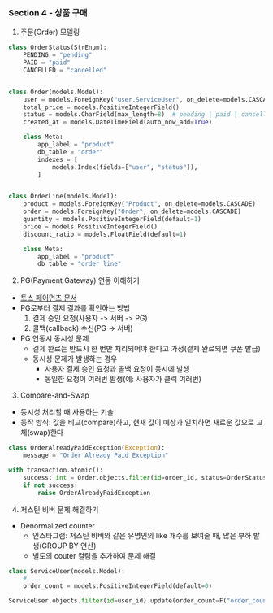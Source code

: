 ### Section 4 - 상품 구매 
1. 주문(Order) 모델링
```python
class OrderStatus(StrEnum):
    PENDING = "pending"
    PAID = "paid"
    CANCELLED = "cancelled"


class Order(models.Model):
    user = models.ForeignKey("user.ServiceUser", on_delete=models.CASCADE, related_name="orders")
    total_price = models.PositiveIntegerField()
    status = models.CharField(max_length=8)  # pending | paid | cancelled
    created_at = models.DateTimeField(auto_now_add=True)

    class Meta:
        app_label = "product"
        db_table = "order"
        indexes = [
            models.Index(fields=["user", "status"]),
        ]


class OrderLine(models.Model):
    product = models.ForeignKey("Product", on_delete=models.CASCADE)
    order = models.ForeignKey("Order", on_delete=models.CASCADE)
    quantity = models.PositiveIntegerField(default=1)
    price = models.PositiveIntegerField()
    discount_ratio = models.FloatField(default=1)

    class Meta:
        app_label = "product"
        db_table = "order_line"
```
2. PG(Payment Gateway) 연동 이해하기
  - [토스 페이먼츠 문서](https://docs.tosspayments.com/guides/basics/payment#%EA%B2%B0%EC%A0%9C-%EA%B8%B0%EC%B4%88)
  - PG로부터 결제 결과를 확인하는 방법
    1. 결제 승인 요청(사용자 -> 서버 -> PG)
    2. 콜백(callback) 수신(PG -> 서버)
  - PG 연동시 동시성 문제
    - 결제 완료는 반드시 한 번만 처리되어야 한다고 가정(결제 완료되면 쿠폰 발급)
    - 동시성 문제가 발생하는 경우
      - 사용자 결제 승인 요청과 콜백 요청이 동시에 발생
      - 동일한 요청이 여러번 발생(예: 사용자가 클릭 여러번)
3. Compare-and-Swap
  - 동시성 처리할 때 사용하는 기술 
  - 동작 방식: 값을 비교(compare)하고, 현재 값이 예상과 일치하면 새로운 값으로 교체(swap)한다
```python
class OrderAlreadyPaidException(Exception):
    message = "Order Already Paid Exception"

with transaction.atomic():
    success: int = Order.objects.filter(id=order_id, status=OrderStatus.PENDING).update(status=OrderStatus.PAID)
    if not success:
        raise OrderAlreadyPaidException
```
4. 저스틴 비버 문제 해결하기
- Denormalized counter
  - 인스타그램: 저스틴 비버와 같은 유명인의 like 개수를 보여줄 때, 많은 부하 발생(GROUP BY 연산)
  - 별도의 couter 컬럼을 추가하여 문제 해결 
```python
class ServiceUser(models.Model):
    # ...
    order_count = models.PositiveIntegerField(default=0)

ServiceUser.objects.filter(id=user_id).update(order_count=F("order_count") + 1)
``` 
